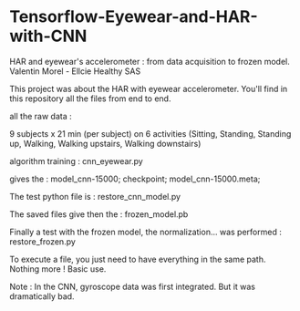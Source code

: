 # Tensorflow-Eyewear-and-HAR-with-CNN
HAR and eyewear's accelerometer :  from data acquisition to frozen model.
Valentin Morel - Ellcie Healthy SAS 

This project was about the HAR with eyewear accelerometer. You'll find in this repository all the files from end to end. 

all the raw data : 

9 subjects x 21 min (per subject) on 6 activities (Sitting, Standing, Standing up, Walking, Walking upstairs, Walking downstairs)


algorithm training : cnn_eyewear.py

gives the :
model_cnn-15000;
checkpoint;
model_cnn-15000.meta;

The test python file is : restore_cnn_model.py


The saved files give then the : frozen_model.pb



Finally a test with the frozen model, the normalization... was performed : restore_frozen.py


To execute a file, you just need to have everything in the same path. Nothing more ! Basic use.


Note : In the CNN, gyroscope data was first integrated. But it was dramatically bad. 
